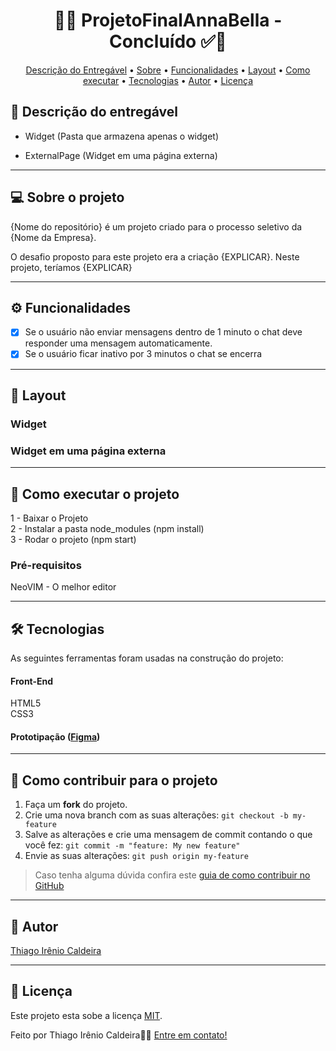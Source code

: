 <!-- 
	FIZ UM VÍDEO NO MEU CANAL (), 
 	MOSTRANDO PASSO-A-PASSO DE COMO
  	UTILIZAR ESSA DESCRIÇÃO
 
-->

<!-- MODELO PROJETO EM ANDAMENTO -->


<!-- ---------------------------------------------------------------------- -->

<!-- MODELO PROJETO FINALIZADO -->
<h1 align="center"> 
	  🚀✅ ProjetoFinalAnnaBella - Concluído ✅🚀
</h1>

<!-- ---------------------------------------------------------------------- -->

<!-- MODELO MENU DE NAVEGAÇÃO -->
<p align="center">
 <a href="#-Descrição-do-entregável">Descrição do Entregável</a> •
 <a href="#-sobre-o-projeto">Sobre</a> •
 <a href="#-funcionalidades">Funcionalidades</a> •
 <a href="#-layout">Layout</a> • 
 <a href="#-como-executar-o-projeto">Como executar</a> • 
 <a href="#-tecnologias">Tecnologias</a> • 
 <a href="#-autor">Autor</a> • 
 <a href="#user-content--licença">Licença</a>
</p>

<!-- ---------------------------------------------------------------------- -->

<!-- MODELO DE DESCRIÇÃO -->
## 📄 Descrição do entregável

<!-- EXEMPLO DE DESCRIÇÃO DE UM PROJETO: -->
- Widget (Pasta que armazena apenas o widget)

- ExternalPage (Widget em uma página externa)

---

<!-- ---------------------------------------------------------------------- -->

<!-- MODELO DESCRIÇÃO SOBRE O PROJETO: -->
## 💻 Sobre o projeto

<!-- EXPLICA O MOTIVO DO PROJETO -->
{Nome do repositório} é um projeto criado para o processo seletivo da {Nome da Empresa}.

O desafio proposto para este projeto era a criação {EXPLICAR}. Neste projeto, teríamos {EXPLICAR}

<!-- LINHA DE DIVISÃO: -->
---

<!-- ---------------------------------------------------------------------- -->

<!-- MODELO FUNCIONALIDADES: -->
## ⚙️ Funcionalidades

<!-- EXEMPLO DE FUNCIONALIDADES: -->
- [x] Se o usuário não enviar mensagens dentro de 1 minuto o chat deve responder uma mensagem automaticamente.
- [x] Se o usuário ficar inativo por 3 minutos o chat se encerra

---

<!-- ---------------------------------------------------------------------- -->

<!-- EXEMPLO DE LAYOUT: -->
## 🎨 Layout

### Widget

<!-- AQUI VOCÊ PASSA O CAMINHO DA IMAGEM -->


### Widget em uma página externa



---

<!-- ---------------------------------------------------------------------- -->

<!-- MODELO DE COMO EXECUTAR O PROJETO -->
## 🚀 Como executar o projeto

1 - Baixar o Projeto <br>
2 - Instalar a pasta node_modules (npm install)<br>
3 - Rodar o projeto (npm start)

<!-- ---------------------------------------------------------------------- -->

<!-- MODELO DE PRÉ REQUISITOS -->
### Pré-requisitos
NeoVIM - O melhor editor

---

<!-- ---------------------------------------------------------------------- -->

<!-- MODELO DE TECNOLOGIAS -->
## 🛠 Tecnologias

As seguintes ferramentas foram usadas na construção do projeto:

#### **Front-End**  
HTML5 <br>
CSS3

#### **Prototipação** ([Figma](https://www.figma.com/))



---

<!-- ---------------------------------------------------------------------- -->

<!-- MODELO DE COMO CONTRIBUIR PARA O PROJETO -->
## 💪 Como contribuir para o projeto

1. Faça um **fork** do projeto.
2. Crie uma nova branch com as suas alterações: `git checkout -b my-feature`
3. Salve as alterações e crie uma mensagem de commit contando o que você fez: `git commit -m "feature: My new feature"`
4. Envie as suas alterações: `git push origin my-feature`
> Caso tenha alguma dúvida confira este [guia de como contribuir no GitHub](./CONTRIBUTING.md)

---

<!-- ---------------------------------------------------------------------- -->

<!-- MODELO DE AUTOR-->
## 🦸 Autor

<a href="https://www.linkedin.com/in/thiago-c-5b539a303">
Thiago Irênio Caldeira</a>
 <br />

---

<!-- ---------------------------------------------------------------------- -->

<!-- MODELO DE LICENÇA -->
## 📝 Licença

Este projeto esta sobe a licença [MIT](./LICENSE).

Feito por Thiago Irênio Caldeira👋🏽 [Entre em contato!](https://www.linkedin.com/in/thiago-c-5b539a303)

